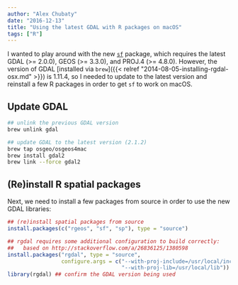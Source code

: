 ```yaml
---
author: "Alex Chubaty"
date: "2016-12-13"
title: "Using the latest GDAL with R packages on macOS"
tags: ["R"]
---
```


I wanted to play around with the new [`sf`](https://cran.r-project.org/package=sf
) package, which requires the latest GDAL (>= 2.0.0), GEOS (>= 3.3.0), and PROJ.4 (>= 4.8.0).
However, the version of GDAL [installed via `brew`]({{< relref "2014-08-05-installing-rgdal-osx.md" >}}) is 1.11.4, so I needed to update to the latest version and reinstall a few R packages in order to get `sf` to work on macOS.

## Update GDAL

```bash
## unlink the previous GDAL version
brew unlink gdal

## update GDAL to the latest version (2.1.2)
brew tap osgeo/osgeos4mac
brew install gdal2
brew link --force gdal2
```

## (Re)install R spatial packages

Next, we need to install a few packages from source in order to use the new GDAL libraries:

```r
## (re)install spatial packages from source
install.packages(c("rgeos", "sf", "sp"), type = "source")

## rgdal requires some additional configuration to build correctly:
##   based on http://stackoverflow.com/a/26836125/1380598
install.packages("rgdal", type = "source",
                 configure.args = c("--with-proj-include=/usr/local/include",
                                    "--with-proj-lib=/usr/local/lib"))
library(rgdal) ## confirm the GDAL version being used
```
